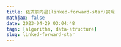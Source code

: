 ```yaml
---
title: 链式前向星(linked-forward-star)实现
mathjax: false
date: 2023-04-29 03:04:48
tags: [algorithm, data-structure]
slug: linked-forward-star
---
```

